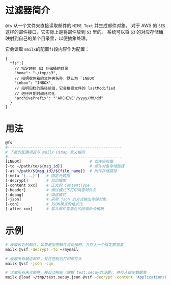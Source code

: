 # 过滤器简介

`@fs` 从一个文件夹直接读取邮件的 `MIME Text` 并生成邮件对象。
对于 AWS 的 `SES` 这样的邮件接口，它实际上是将邮件放到 `S3` 里的。
系统可以将 `S3` 的对应存储桶映射到自己的某个目录里，以便抽象处理。

它会读取 `mailx`的配置`fs`段内容作为配置：

```json5
{
  "fs":{
    // 指定映射 S3 存储桶的目录
    "home": "~/tmp/s3",
    // 指明收件箱的文件夹名称，默认为 `INBOX`
    "inbox": "INBOX",
    // 指明归档的路径前缀，它会根据文件的 lastModified
    // 进行日期时间格式化
    "archivePrefix": "'ARCHIVE'/yyyy/MM/dd" 
  }
}
```

# 用法

```bash
@fs
#--------------------------------------------------
# 下面的配置项目与 mailx @imap 意义相同
#--------------------------------------------------
[INBOX]                              # 收件箱前缀
[-to ~/path/to/${msg_id}]            # 邮件对象存储路径
[-at ~/path/${msg_id}/${file_name}]  # 附件存储路径
[-meta '{...}']   # 固定元数据 
[-decrypt]        # 自动解密
[-content xxx]    # 正文的 ContentType
[-header]         # 调试模式下打印消息邮件头
[-debug]          # 调试模式
[-json]           # 采用 json 的方式输出存储对象，
[-cqn]            # JSON模式的格式化
[-after xxx]      # 写入邮件完毕后的回调命令模板
```

# 示例

```bash
# 收取最近的邮件，如果是加密邮件自动解密，并存入一个指定数据集
mailx @vsf -decrypt -to ~/mymail

# 收取所有最近邮件，并在控制台打印邮件头
mailx @vsf -json -cqn

# 读取所有未读邮件，并自动解密（根据 test.secuy的设置），并存入指定数据集
mailx @load ~/tmp/test.secuy.json @vsf -decrypt -content 'Application/EDIFACT' -to ~/myemails
```
